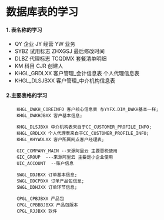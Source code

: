 # 数据库表的学习
#### 1. 表名称的学习
- QY 企业 JY 经营 YW 业务
- SYBZ 试用标志 ZHXGSJ 最后修改时间
- DLBZ 代理标志 TCQDMX 套餐清单明细
- KM 科目 CJR 创建人
- KHGL_GRDLXX 客户管理_会计信息表 个人代理信息表
- KHGL_DLSJBXX 客户管理_中介机构信息表

#### 2.主要表格的学习
```
    KHGL_DWKH_COREINFO 客户核心信息表 与YYFX.DIM_DWKH基本一样;
    KHGL_DWKHJBXX 客户基本信息;

    KHGL_DLSJBXX 中介机构表来自于CC_CUSTOMER_PROFILE_INFO;
    KHGL_GRDLXX 个人代理表来自于CC_CUSTOMER_PROFILE_INFO;
    KHGL_KHYWDLXX 客户所属网点客户经理表;

    GIC_COMPANY_MAIN --来源阿里云 主要惠税使用
    GIC_GROUP  ---来源阿里云 主要是小企业使用
    UIC_ACCOUNT  --账户信息

    SWGL_DDJBXX 订单基本信息;
    SWGL_DDCPBXX 订单产品包信息;
    SWGL_DDHJXX 订单环节信息;

    CPGL_CPBJBXX 产品包
    CPGL_CPBBBJBXX 产品包版本
    CPGL_RJJBXX 软件

```